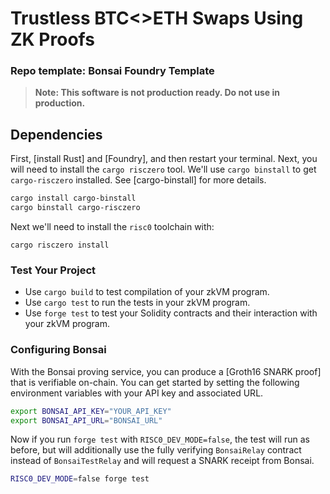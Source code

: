 # Trustless BTC<>ETH Swaps Using ZK Proofs
### Repo template: Bonsai Foundry Template

> **Note: This software is not production ready. Do not use in production.**

## Dependencies
First, [install Rust] and [Foundry], and then restart your terminal. Next, you will need to install the `cargo risczero` tool.
We'll use `cargo binstall` to get `cargo-risczero` installed. See [cargo-binstall] for more details.

```bash
cargo install cargo-binstall
cargo binstall cargo-risczero
```

Next we'll need to install the `risc0` toolchain with:

```
cargo risczero install
```

### Test Your Project
- Use `cargo build` to test compilation of your zkVM program.
- Use `cargo test` to run the tests in your zkVM program.
- Use `forge test` to test your Solidity contracts and their interaction with your zkVM program.

### Configuring Bonsai
With the Bonsai proving service, you can produce a [Groth16 SNARK proof] that is verifiable on-chain.
You can get started by setting the following environment variables with your API key and associated URL.

```bash
export BONSAI_API_KEY="YOUR_API_KEY" 
export BONSAI_API_URL="BONSAI_URL"
```

Now if you run `forge test` with `RISC0_DEV_MODE=false`, the test will run as before, but will additionally use the fully verifying `BonsaiRelay` contract instead of `BonsaiTestRelay` and will request a SNARK receipt from Bonsai.

```bash
RISC0_DEV_MODE=false forge test
```